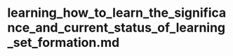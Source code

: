 # learning_how_to_learn_the_significance_and_current_status_of_learning_set_formation.md

<!-- REFERENCE -->
